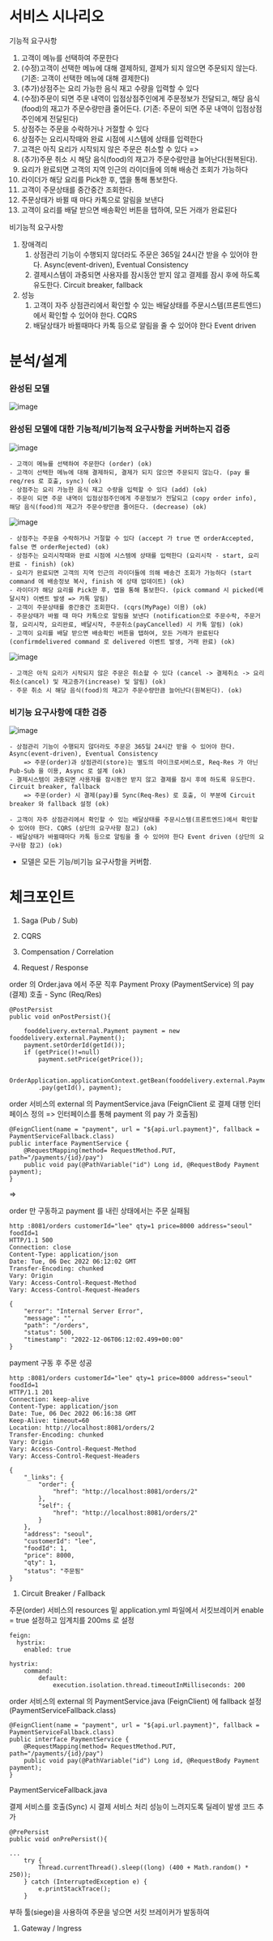 # 서비스 시나리오

기능적 요구사항

1. 고객이 메뉴를 선택하여 주문한다
2. (수정)고객이 선택한 메뉴에 대해 결제하되, 결제가 되지 않으면 주문되지 않는다. (기존: 고객이 선택한 메뉴에 대해 결제한다)
3. (추가)상점주는 요리 가능한 음식 재고 수량을 입력할 수 있다
4. (수정)주문이 되면 주문 내역이 입점상점주인에게 주문정보가 전달되고, 해당 음식(food)의 재고가 주문수량만큼 줄어든다. (기존: 주문이 되면 주문 내역이 입점상점주인에게 전달된다)
5. 상점주는 주문을 수락하거나 거절할 수 있다
6. 상점주는 요리시작때와 완료 시점에 시스템에 상태를 입력한다
7. 고객은 아직 요리가 시작되지 않은 주문은 취소할 수 있다 => 
8. (추가)주문 취소 시 해당 음식(food)의 재고가 주문수량만큼 늘어난다(원복된다).
9. 요리가 완료되면 고객의 지역 인근의 라이더들에 의해 배송건 조회가 가능하다
10. 라이더가 해당 요리를 Pick한 후, 앱을 통해 통보한다.
11. 고객이 주문상태를 중간중간 조회한다.
12. 주문상태가 바뀔 때 마다 카톡으로 알림을 보낸다
13. 고객이 요리를 배달 받으면 배송확인 버튼을 탭하여, 모든 거래가 완료된다

비기능적 요구사항

1. 장애격리
    1. 상점관리 기능이 수행되지 않더라도 주문은 365일 24시간 받을 수 있어야 한다. Async(event-driven), Eventual Consistency
    1. 결제시스템이 과중되면 사용자를 잠시동안 받지 않고 결제를 잠시 후에 하도록 유도한다. Circuit breaker, fallback
1. 성능
    1. 고객이 자주 상점관리에서 확인할 수 있는 배달상태를 주문시스템(프론트엔드)에서 확인할 수 있어야 한다. CQRS
    1. 배달상태가 바뀔때마다 카톡 등으로 알림을 줄 수 있어야 한다  Event driven


# 분석/설계

### 완성된 모델

![image](https://user-images.githubusercontent.com/119660065/205816305-adb263f9-b449-4201-b072-019c72c04e40.png)



### 완성된 모델에 대한 기능적/비기능적 요구사항을 커버하는지 검증

![image](https://user-images.githubusercontent.com/119660065/205815581-d6dd7bbf-3d43-4478-9f3b-2e9dbaeb1378.png)

    - 고객이 메뉴를 선택하여 주문한다 (order) (ok)
    - 고객이 선택한 메뉴에 대해 결제하되, 결제가 되지 않으면 주문되지 않는다. (pay 를 req/res 로 호출, sync) (ok) 
    - 상점주는 요리 가능한 음식 재고 수량을 입력할 수 있다 (add) (ok)
    - 주문이 되면 주문 내역이 입점상점주인에게 주문정보가 전달되고 (copy order info), 해당 음식(food)의 재고가 주문수량만큼 줄어든다. (decrease) (ok)


![image](https://user-images.githubusercontent.com/119660065/205819429-b42c85c4-eb65-4d08-a29e-f2ac01a5781c.png)

    - 상점주는 주문을 수락하거나 거절할 수 있다 (accept 가 true 면 orderAccepted, false 면 orderRejected) (ok)
    - 상점주는 요리시작때와 완료 시점에 시스템에 상태를 입력한다 (요리시작 - start, 요리완료 - finish) (ok)
    - 요리가 완료되면 고객의 지역 인근의 라이더들에 의해 배송건 조회가 가능하다 (start command 에 배송정보 복사, finish 에 상태 업데이트) (ok)
    - 라이더가 해당 요리를 Pick한 후, 앱을 통해 통보한다. (pick command 시 picked(배달시작) 이벤트 발생 => 카톡 알림)
    - 고객이 주문상태를 중간중간 조회한다. (cqrs(MyPage) 이용) (ok)
    - 주문상태가 바뀔 때 마다 카톡으로 알림을 보낸다 (notification으로 주문수락, 주문거절, 요리시작, 요리완료, 배달시작, 주문취소(payCancelled) 시 카톡 알림) (ok)
    - 고객이 요리를 배달 받으면 배송확인 버튼을 탭하여, 모든 거래가 완료된다 (confirmdelivered command 로 delivered 이벤트 발생, 거래 완료) (ok)
    
    
![image](https://user-images.githubusercontent.com/119660065/205821826-bb93d696-f32e-4aab-8b88-e4c2fde0fc7b.png)    
    
    - 고객은 아직 요리가 시작되지 않은 주문은 취소할 수 있다 (cancel -> 결제취소 -> 요리취소(cancel) 및 재고증가(increase) 및 알림) (ok)
    - 주문 취소 시 해당 음식(food)의 재고가 주문수량만큼 늘어난다(원복된다). (ok)



### 비기능 요구사항에 대한 검증

![image](https://user-images.githubusercontent.com/119660065/205824481-2ed85be4-994d-421a-9906-4e4a9d580a82.png)

    - 상점관리 기능이 수행되지 않더라도 주문은 365일 24시간 받을 수 있어야 한다. Async(event-driven), Eventual Consistency
        => 주문(order)과 상점관리(store)는 별도의 마이크로서비스로, Req-Res 가 아닌 Pub-Sub 을 이용, Async 로 설계 (ok)
    - 결제시스템이 과중되면 사용자를 잠시동안 받지 않고 결제를 잠시 후에 하도록 유도한다. Circuit breaker, fallback
        => 주문(order) 시 결제(pay)를 Sync(Req-Res) 로 호출, 이 부분에 Circuit breaker 와 fallback 설정 (ok) 
      
    - 고객이 자주 상점관리에서 확인할 수 있는 배달상태를 주문시스템(프론트엔드)에서 확인할 수 있어야 한다. CQRS (상단의 요구사항 참고) (ok)
    - 배달상태가 바뀔때마다 카톡 등으로 알림을 줄 수 있어야 한다 Event driven (상단의 요구사항 참고) (ok)



- 모델은 모든 기능/비기능 요구사항을 커버함.


# 체크포인트

1. Saga (Pub / Sub)


 
1. CQRS



1. Compensation / Correlation



1. Request / Response

order 의 Order.java 에서 주문 직후 Payment Proxy (PaymentService) 의 pay (결제) 호출 - Sync (Req/Res)

    @PostPersist
    public void onPostPersist(){
        
        fooddelivery.external.Payment payment = new fooddelivery.external.Payment();
        payment.setOrderId(getId());
        if (getPrice()!=null)
            payment.setPrice(getPrice());

        OrderApplication.applicationContext.getBean(fooddelivery.external.PaymentService.class)
            .pay(getId(), payment);


order 서비스의 external 의 PaymentService.java (FeignClient 로 결제 대행 인터페이스 정의 => 인터페이스를 통해 payment 의 pay 가 호출됨)

    @FeignClient(name = "payment", url = "${api.url.payment}", fallback = PaymentServiceFallback.class)
    public interface PaymentService {
        @RequestMapping(method= RequestMethod.PUT, path="/payments/{id}/pay")
        public void pay(@PathVariable("id") Long id, @RequestBody Payment payment);
    }
    
    
=> 

order 만 구동하고 payment 를 내린 상태에서는 주문 실패됨

    http :8081/orders customerId="lee" qty=1 price=8000 address="seoul" foodId=1
    HTTP/1.1 500 
    Connection: close
    Content-Type: application/json
    Date: Tue, 06 Dec 2022 06:12:02 GMT
    Transfer-Encoding: chunked
    Vary: Origin
    Vary: Access-Control-Request-Method
    Vary: Access-Control-Request-Headers

    {
        "error": "Internal Server Error",
        "message": "",
        "path": "/orders",
        "status": 500,
        "timestamp": "2022-12-06T06:12:02.499+00:00"
    }

payment 구동 후 주문 성공

    http :8081/orders customerId="lee" qty=1 price=8000 address="seoul" foodId=1
    HTTP/1.1 201 
    Connection: keep-alive
    Content-Type: application/json
    Date: Tue, 06 Dec 2022 06:16:38 GMT
    Keep-Alive: timeout=60
    Location: http://localhost:8081/orders/2
    Transfer-Encoding: chunked
    Vary: Origin
    Vary: Access-Control-Request-Method
    Vary: Access-Control-Request-Headers

    {
        "_links": {
            "order": {
                "href": "http://localhost:8081/orders/2"
            },
            "self": {
                "href": "http://localhost:8081/orders/2"
            }
        },
        "address": "seoul",
        "customerId": "lee",
        "foodId": 1,
        "price": 8000,
        "qty": 1,
        "status": "주문됨"
    }


1. Circuit Breaker / Fallback

주문(order) 서비스의 resources 밑 application.yml 파일에서 서킷브레이커 enable = true 설정하고 임계치를 200ms 로 설정
    
    feign:
      hystrix:
        enabled: true

    hystrix:
        command:
            default:
                execution.isolation.thread.timeoutInMilliseconds: 200
                
                
order 서비스의 external 의 PaymentService.java (FeignClient) 에 fallback 설정 (PaymentServiceFallback.class)

    @FeignClient(name = "payment", url = "${api.url.payment}", fallback = PaymentServiceFallback.class)
    public interface PaymentService {
        @RequestMapping(method= RequestMethod.PUT, path="/payments/{id}/pay")
        public void pay(@PathVariable("id") Long id, @RequestBody Payment payment);
    }

PaymentServiceFallback.java


결제 서비스를 호출(Sync) 시 결제 서비스 처리 성능이 느려지도록 딜레이 발생 코드 추가

    @PrePersist
    public void onPrePersist(){
        
    ...    
        try {
            Thread.currentThread().sleep((long) (400 + Math.random() * 250));
        } catch (InterruptedException e) {
            e.printStackTrace();
        }
        
부하 툴(siege)을 사용하여 주문을 넣으면 서킷 브레이커가 발동하여


1. Gateway / Ingress


